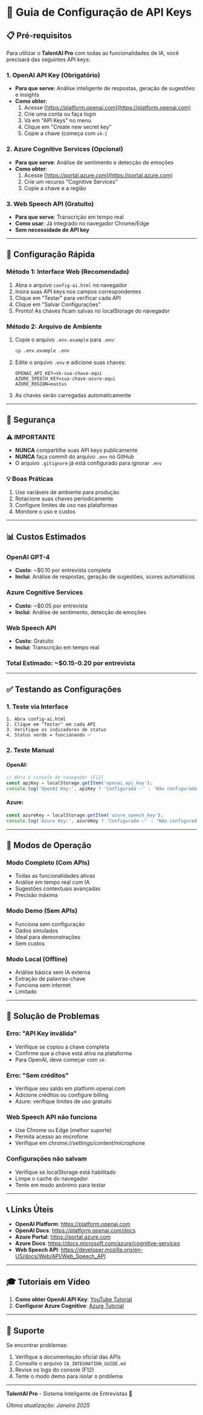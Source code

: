# 🔑 Guia de Configuração de API Keys

## 📋 Pré-requisitos

Para utilizar o **TalentAI Pro** com todas as funcionalidades de IA, você precisará das seguintes API keys:

### 1. **OpenAI API Key** (Obrigatório)
- **Para que serve**: Análise inteligente de respostas, geração de sugestões e insights
- **Como obter**:
  1. Acesse [https://platform.openai.com](https://platform.openai.com)
  2. Crie uma conta ou faça login
  3. Vá em "API Keys" no menu
  4. Clique em "Create new secret key"
  5. Copie a chave (começa com `sk-`)

### 2. **Azure Cognitive Services** (Opcional)
- **Para que serve**: Análise de sentimento e detecção de emoções
- **Como obter**:
  1. Acesse [https://portal.azure.com](https://portal.azure.com)
  2. Crie um recurso "Cognitive Services"
  3. Copie a chave e a região
  
### 3. **Web Speech API** (Gratuito)
- **Para que serve**: Transcrição em tempo real
- **Como usar**: Já integrado no navegador Chrome/Edge
- **Sem necessidade de API key**

---

## 🚀 Configuração Rápida

### **Método 1: Interface Web (Recomendado)**

1. Abra o arquivo `config-ai.html` no navegador
2. Insira suas API keys nos campos correspondentes
3. Clique em "Testar" para verificar cada API
4. Clique em "Salvar Configurações"
5. Pronto! As chaves ficam salvas no localStorage do navegador

### **Método 2: Arquivo de Ambiente**

1. Copie o arquivo `.env.example` para `.env`:
   ```bash
   cp .env.example .env
   ```

2. Edite o arquivo `.env` e adicione suas chaves:
   ```env
   OPENAI_API_KEY=sk-sua-chave-aqui
   AZURE_SPEECH_KEY=sua-chave-azure-aqui
   AZURE_REGION=eastus
   ```

3. As chaves serão carregadas automaticamente

---

## 🔐 Segurança

### ⚠️ **IMPORTANTE**
- **NUNCA** compartilhe suas API keys publicamente
- **NUNCA** faça commit do arquivo `.env` no GitHub
- O arquivo `.gitignore` já está configurado para ignorar `.env`

### 💡 **Boas Práticas**
1. Use variáveis de ambiente para produção
2. Rotacione suas chaves periodicamente
3. Configure limites de uso nas plataformas
4. Monitore o uso e custos

---

## 📊 Custos Estimados

### OpenAI GPT-4
- **Custo**: ~$0.10 por entrevista completa
- **Inclui**: Análise de respostas, geração de sugestões, scores automáticos

### Azure Cognitive Services
- **Custo**: ~$0.05 por entrevista
- **Inclui**: Análise de sentimento, detecção de emoções

### Web Speech API
- **Custo**: Gratuito
- **Inclui**: Transcrição em tempo real

### **Total Estimado**: ~$0.15-0.20 por entrevista

---

## ✅ Testando as Configurações

### 1. **Teste via Interface**
```
1. Abra config-ai.html
2. Clique em "Testar" em cada API
3. Verifique os indicadores de status
4. Status verde = funcionando ✅
```

### 2. **Teste Manual**

#### OpenAI:
```javascript
// Abra o console do navegador (F12)
const apiKey = localStorage.getItem('openai_api_key');
console.log('OpenAI Key:', apiKey ? 'Configurada ✅' : 'Não configurada ❌');
```

#### Azure:
```javascript
const azureKey = localStorage.getItem('azure_speech_key');
console.log('Azure Key:', azureKey ? 'Configurada ✅' : 'Não configurada ❌');
```

---

## 🎯 Modos de Operação

### **Modo Completo** (Com APIs)
- Todas as funcionalidades ativas
- Análise em tempo real com IA
- Sugestões contextuais avançadas
- Precisão máxima

### **Modo Demo** (Sem APIs)
- Funciona sem configuração
- Dados simulados
- Ideal para demonstrações
- Sem custos

### **Modo Local** (Offline)
- Análise básica sem IA externa
- Extração de palavras-chave
- Funciona sem internet
- Limitado

---

## 🔧 Solução de Problemas

### **Erro: "API Key inválida"**
- Verifique se copiou a chave completa
- Confirme que a chave está ativa na plataforma
- Para OpenAI, deve começar com `sk-`

### **Erro: "Sem créditos"**
- Verifique seu saldo em platform.openai.com
- Adicione créditos ou configure billing
- Azure: verifique limites de uso gratuito

### **Web Speech API não funciona**
- Use Chrome ou Edge (melhor suporte)
- Permita acesso ao microfone
- Verifique em chrome://settings/content/microphone

### **Configurações não salvam**
- Verifique se localStorage está habilitado
- Limpe o cache do navegador
- Tente em modo anônimo para testar

---

## 📞 Links Úteis

- **OpenAI Platform**: https://platform.openai.com
- **OpenAI Docs**: https://platform.openai.com/docs
- **Azure Portal**: https://portal.azure.com
- **Azure Docs**: https://docs.microsoft.com/azure/cognitive-services
- **Web Speech API**: https://developer.mozilla.org/en-US/docs/Web/API/Web_Speech_API

---

## 🎓 Tutoriais em Vídeo

1. **Como obter OpenAI API Key**: [YouTube Tutorial](https://www.youtube.com/results?search_query=how+to+get+openai+api+key)
2. **Configurar Azure Cognitive**: [Azure Tutorial](https://docs.microsoft.com/azure/cognitive-services/speech-service/get-started)

---

## 💬 Suporte

Se encontrar problemas:
1. Verifique a documentação oficial das APIs
2. Consulte o arquivo `IA_INTEGRATION_GUIDE.md`
3. Revise os logs do console (F12)
4. Tente o modo demo para isolar o problema

---

**TalentAI Pro** - Sistema Inteligente de Entrevistas 🎯

*Última atualização: Janeiro 2025*
